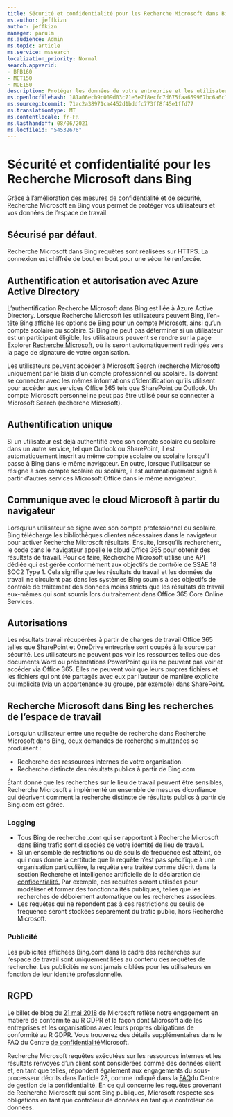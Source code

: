 ```yaml
---
title: Sécurité et confidentialité pour les Recherche Microsoft dans Bing
ms.author: jeffkizn
author: jeffkizn
manager: parulm
ms.audience: Admin
ms.topic: article
ms.service: mssearch
localization_priority: Normal
search.appverid:
- BFB160
- MET150
- MOE150
description: Protéger les données de votre entreprise et les utilisateurs finaux tout en fournissant des informations aux utilisateurs autorisés Recherche Microsoft dans Bing
ms.openlocfilehash: 181a06ecb9c009d03c71e3e7f8ecfc7d675faa659967bc6a6c1560513a45a5ac
ms.sourcegitcommit: 71ac2a38971ca4452d1bddfc773ff8f45e1ffd77
ms.translationtype: MT
ms.contentlocale: fr-FR
ms.lasthandoff: 08/06/2021
ms.locfileid: "54532676"
---
```

# <a name="security-and-privacy-for-microsoft-search-in-bing"></a>Sécurité et confidentialité pour les Recherche Microsoft dans Bing

Grâce à l’amélioration des mesures de confidentialité et de sécurité, Recherche Microsoft en Bing vous permet de protéger vos utilisateurs et vos données de l’espace de travail.

## <a name="secure-by-default"></a>Sécurisé par défaut.

Recherche Microsoft dans Bing requêtes sont réalisées sur HTTPS. La connexion est chiffrée de bout en bout pour une sécurité renforcée.
  
## <a name="authentication-and-authorization-with-azure-active-directory"></a>Authentification et autorisation avec Azure Active Directory

L’authentification Recherche Microsoft dans Bing est liée à Azure Active Directory. Lorsque Recherche Microsoft les utilisateurs peuvent Bing, l’en-tête Bing affiche les options de Bing pour un compte Microsoft, ainsi qu’un compte scolaire ou scolaire. Si Bing ne peut pas déterminer si un utilisateur est un participant éligible, les utilisateurs peuvent se rendre sur la page Explorer [Recherche Microsoft,](https://www.bing.com/business/explore) où ils seront automatiquement redirigés vers la page de signature de votre organisation.

Les utilisateurs peuvent accéder à Microsoft Search (recherche Microsoft) uniquement par le biais d’un compte professionnel ou scolaire. Ils doivent se connecter avec les mêmes informations d’identification qu’ils utilisent pour accéder aux services Office 365 tels que SharePoint ou Outlook. Un compte Microsoft personnel ne peut pas être utilisé pour se connecter à Microsoft Search (recherche Microsoft).

## <a name="single-sign-on"></a>Authentification unique

Si un utilisateur est déjà authentifié avec son compte scolaire ou scolaire dans un autre service, tel que Outlook ou SharePoint, il est automatiquement inscrit au même compte scolaire ou scolaire lorsqu’il passe à Bing dans le même navigateur. En outre, lorsque l’utilisateur se résigne à son compte scolaire ou scolaire, il est automatiquement signé à partir d’autres services Microsoft Office dans le même navigateur.
  
## <a name="communicates-with-the-microsoft-cloud-from-the-browser"></a>Communique avec le cloud Microsoft à partir du navigateur

Lorsqu’un utilisateur se signe avec son compte professionnel ou scolaire, Bing télécharge les bibliothèques clientes nécessaires dans le navigateur pour activer Recherche Microsoft résultats. Ensuite, lorsqu’ils recherchent, le code dans le navigateur appelle le cloud Office 365 pour obtenir des résultats de travail. Pour ce faire, Recherche Microsoft utilise une API dédiée qui est gérée conformément aux objectifs de contrôle de SSAE 18 SOC2 Type 1. Cela signifie que les résultats du travail et les données de travail ne circulent pas dans les systèmes Bing soumis à des objectifs de contrôle de traitement des données moins stricts que les résultats de travail eux-mêmes qui sont soumis lors du traitement dans Office 365 Core Online Services.
  
## <a name="permissions"></a>Autorisations

Les résultats travail récupérées à partir de charges de travail Office 365 telles que SharePoint et OneDrive entreprise sont coupés à la source par sécurité. Les utilisateurs ne peuvent pas voir les ressources telles que des documents Word ou présentations PowerPoint qu’ils ne peuvent pas voir et accéder via Office 365. Elles ne peuvent voir que leurs propres fichiers et les fichiers qui ont été partagés avec eux par l’auteur de manière explicite ou implicite (via un appartenance au groupe, par exemple) dans SharePoint.

## <a name="microsoft-search-in-bing-protects-workplace-searches"></a>Recherche Microsoft dans Bing les recherches de l’espace de travail

Lorsqu’un utilisateur entre une requête de recherche dans Recherche Microsoft dans Bing, deux demandes de recherche simultanées se produisent :

- Recherche des ressources internes de votre organisation.
- Recherche distincte des résultats publics à partir de Bing.com.

Étant donné que les recherches sur le lieu de travail peuvent être sensibles, Recherche Microsoft a implémenté un ensemble de mesures d’confiance qui décrivent comment la recherche distincte de résultats publics à partir de Bing.com est gérée.

### <a name="logging"></a>Logging

- Tous Bing de recherche .com qui se rapportent à Recherche Microsoft dans Bing trafic sont dissociés de votre identité de lieu de travail.
- Si un ensemble de restrictions ou de seuils de fréquence est atteint, ce qui nous donne la certitude que la requête n’est pas spécifique à une organisation particulière, la requête sera traitée comme décrit dans la section Recherche et intelligence artificielle de la déclaration de [confidentialité.](https://privacy.microsoft.com/privacystatement) Par exemple, ces requêtes seront utilisées pour modéliser et former des fonctionnalités publiques, telles que les recherches de déboiement automatique ou les recherches associées.
- Les requêtes qui ne répondent pas à ces restrictions ou seuils de fréquence seront stockées séparément du trafic public, hors Recherche Microsoft.

### <a name="advertising"></a>Publicité

Les publicités affichées Bing.com dans le cadre des recherches sur l’espace de travail sont uniquement liées au contenu des requêtes de recherche. Les publicités ne sont jamais ciblées pour les utilisateurs en fonction de leur identité professionnelle.

## <a name="gdpr"></a>RGPD

Le billet de blog du [21 mai 2018](https://blogs.microsoft.com/on-the-issues/2018/05/21/microsofts-commitment-to-gdpr-privacy-and-putting-customers-in-control-of-their-own-data/) de Microsoft reflète notre engagement en matière de conformité au R GDPR et la façon dont Microsoft aide les entreprises et les organisations avec leurs propres obligations de conformité au R GDPR. Vous trouverez des détails supplémentaires dans le FAQ du Centre [de confidentialité](https://www.microsoft.com/trustcenter/privacy/gdpr/gdpr-faqs)Microsoft.

Recherche Microsoft requêtes exécutées sur les ressources internes et les résultats renvoyés d’un client sont considérées comme des données client et, en tant que telles, répondent également aux engagements du sous-processeur décrits dans l’article 28, comme indiqué dans la [FAQ](https://www.microsoft.com/trustcenter/privacy/gdpr/gdpr-faqs)du Centre de gestion de la confidentialité. En ce qui concerne les requêtes provenant de Recherche Microsoft qui sont Bing publiques, Microsoft respecte ses obligations en tant que contrôleur de données en tant que contrôleur de données.
